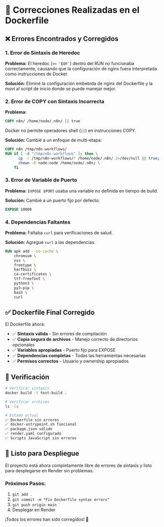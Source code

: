 # 🔧 Correcciones Realizadas en el Dockerfile

## ❌ Errores Encontrados y Corregidos

### 1. **Error de Sintaxis de Heredoc**
**Problema:** El heredoc (`<< 'EOF'`) dentro del RUN no funcionaba correctamente, causando que la configuración de nginx fuera interpretada como instrucciones de Docker.

**Solución:** Eliminé la configuración embebida de nginx del Dockerfile y la moví al script de inicio donde se puede manejar mejor.

### 2. **Error de COPY con Sintaxis Incorrecta**
**Problema:** 
```dockerfile
COPY n8n/ /home/node/.n8n/ || true
```
Docker no permite operadores shell (`||`) en instrucciones COPY.

**Solución:** Cambié a un enfoque de multi-etapa:
```dockerfile
COPY n8n /tmp/n8n-workflows/ 
RUN if [ -d "/tmp/n8n-workflows" ]; then \
      cp -r /tmp/n8n-workflows/* /home/node/.n8n/ 2>/dev/null || true; \
      chown -R node:node /home/node/.n8n; \
    fi
```

### 3. **Error de Variable de Puerto**
**Problema:** `EXPOSE $PORT` usaba una variable no definida en tiempo de build.

**Solución:** Cambié a un puerto fijo por defecto:
```dockerfile
EXPOSE 10000
```

### 4. **Dependencias Faltantes**
**Problema:** Faltaba `curl` para verificaciones de salud.

**Solución:** Agregué `curl` a las dependencias:
```dockerfile
RUN apk add --no-cache \
    chromium \
    nss \
    freetype \
    harfbuzz \
    ca-certificates \
    ttf-freefont \
    python3 \
    py3-pip \
    bash \
    curl
```

## ✅ Dockerfile Final Corregido

El Dockerfile ahora:
- ✅ **Sintaxis válida** - Sin errores de compilación
- ✅ **Copia segura de archivos** - Manejo correcto de directorios opcionales
- ✅ **Variables apropiadas** - Puerto fijo para EXPOSE
- ✅ **Dependencias completas** - Todas las herramientas necesarias
- ✅ **Permisos correctos** - Usuario y ownership apropiados

## 🧪 Verificación

```bash
# Verificar sintaxis
docker build -t test-build .

# Verificar archivos
ls -la

# Estado actual
✅ Dockerfile sin errores
✅ docker-entrypoint.sh funcional
✅ package.json válido
✅ render.yaml configurado
✅ Scripts JavaScript sin errores
```

## 🚀 Listo para Despliegue

El proyecto está ahora completamente libre de errores de sintaxis y listo para desplegarse en Render sin problemas.

### Próximos Pasos:
1. `git add .`
2. `git commit -m "Fix Dockerfile syntax errors"`
3. `git push origin main`
4. Desplegar en Render

¡Todos los errores han sido corregidos! 🎉
